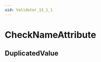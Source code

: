 ```yaml
---
uid: Validator_13_1_1
---
```


# CheckNameAttribute

## DuplicatedValue

<!-- Description, Properties, ... sections are auto-generated. -->
<!-- REPLACE ME AUTO-GENERATION -->

<!-- Uncomment to add extra details -->
<!--### Details-->

<!-- Uncomment to add example code -->
<!--### Example code-->
